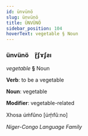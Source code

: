 ```yaml
---
id: ünvünö
slug: ünvünö
title: ÜNVÜNÖ
sidebar_position: 104
hoverText: vegetable § Noun
---
```


### ünvünö&emsp;<span kind="abugida">ɽ̃ʄɤʄƨı</span>

*vegetable* **§** Noun

**Verb**: to be a vegetable

**Noun**: vegetable

**Modifier**: vegetable-related

Xhosa úḿfûno [úḿ̩fûːno]

*Niger-Congo Language Family*